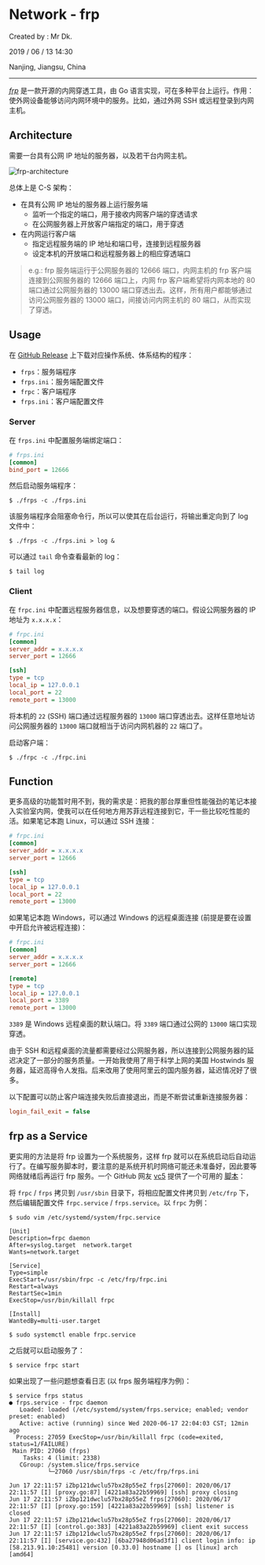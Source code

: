 # Network - frp

Created by : Mr Dk.

2019 / 06 / 13 14:30

Nanjing, Jiangsu, China

---

[*frp*](https://github.com/fatedier/frp) 是一款开源的内网穿透工具，由 Go 语言实现，可在多种平台上运行。作用：使外网设备能够访问内网环境中的服务。比如，通过外网 SSH 或远程登录到内网主机。

## Architecture

需要一台具有公网 IP 地址的服务器，以及若干台内网主机。

![frp-architecture](../img/frp-architecture.png)

总体上是 C-S 架构：

* 在具有公网 IP 地址的服务器上运行服务端
  * 监听一个指定的端口，用于接收内网客户端的穿透请求
  * 在公网服务器上开放客户端指定的端口，用于穿透
* 在内网运行客户端
  * 指定远程服务端的 IP 地址和端口号，连接到远程服务器
  * 设定本机的开放端口和远程服务器上的相应穿透端口

> e.g.: frp 服务端运行于公网服务器的 12666 端口，内网主机的 frp 客户端连接到公网服务器的 12666 端口上，内网 frp 客户端希望将内网本地的 80 端口通过公网服务器的 13000 端口穿透出去。这样，所有用户都能够通过访问公网服务器的 13000 端口，间接访问内网主机的 80 端口，从而实现了穿透。

## Usage

在 [GitHub Release](https://github.com/fatedier/frp/releases) 上下载对应操作系统、体系结构的程序：

* `frps`：服务端程序
* `frps.ini`：服务端配置文件
* `frpc`：客户端程序
* `frps.ini`：客户端配置文件

### Server

在 `frps.ini` 中配置服务端绑定端口：

```ini
# frps.ini
[common]
bind_port = 12666
```

然后启动服务端程序：

```console
$ ./frps -c ./frps.ini
```

该服务端程序会阻塞命令行，所以可以使其在后台运行，将输出重定向到了 log 文件中：

```console
$ ./frps -c ./frps.ini > log &
```

可以通过 `tail` 命令查看最新的 log：

```console
$ tail log
```

### Client

在 `frpc.ini` 中配置远程服务器信息，以及想要穿透的端口。假设公网服务器的 IP 地址为 `x.x.x.x`：

```ini
# frpc.ini
[common]
server_addr = x.x.x.x
server_port = 12666

[ssh]
type = tcp
local_ip = 127.0.0.1
local_port = 22
remote_port = 13000
```

将本机的 `22` (SSH) 端口通过远程服务器的 `13000` 端口穿透出去。这样任意地址访问公网服务器的 `13000` 端口就相当于访问内网机器的 `22` 端口了。

启动客户端：

```console
$ ./frpc -c ./frpc.ini
```

## Function

更多高级的功能暂时用不到，我的需求是：把我的那台厚重但性能强劲的笔记本接入实验室内网，使我可以在任何地方用苏菲远程连接到它，干一些比较吃性能的活。如果笔记本跑 Linux，可以通过 SSH 连接：

```ini
# frpc.ini
[common]
server_addr = x.x.x.x
server_port = 12666

[ssh]
type = tcp
local_ip = 127.0.0.1
local_port = 22
remote_port = 13000
```

如果笔记本跑 Windows，可以通过 Windows 的远程桌面连接 (前提是要在设置中开启允许被远程连接)：

```ini
# frpc.ini
[common]
server_addr = x.x.x.x
server_port = 12666

[remote]
type = tcp
local_ip = 127.0.0.1
local_port = 3389
remote_port = 13000
```

`3389` 是 Windows 远程桌面的默认端口。将 `3389` 端口通过公网的 `13000` 端口实现穿透。

由于 SSH 和远程桌面的流量都需要经过公网服务器，所以连接到公网服务器的延迟决定了一部分的服务质量。一开始我使用了用于科学上网的美国 Hostwinds 服务器，延迟高得令人发指。后来改用了使用阿里云的国内服务器，延迟情况好了很多。

以下配置可以防止客户端连接失败后直接退出，而是不断尝试重新连接服务器：

```ini
login_fail_exit = false
```

## frp as a Service

更实用的方法是将 frp 设置为一个系统服务，这样 frp 就可以在系统启动后自动运行了。在编写服务脚本时，要注意的是系统开机时网络可能还未准备好，因此要等网络就绪后再运行 frp 服务。一个 GitHub 网友 [vc5](https://github.com/vc5) 提供了一个可用的 [脚本](https://github.com/fatedier/frp/issues/176)：

将 `frpc` / `frps` 拷贝到 `/usr/sbin` 目录下，将相应配置文件拷贝到 `/etc/frp` 下，然后编辑配置文件 `frpc.service` / `frps.service`。以 `frpc` 为例：

```console
$ sudo vim /etc/systemd/system/frpc.service
```

```
[Unit]
Description=frpc daemon
After=syslog.target  network.target
Wants=network.target

[Service]
Type=simple
ExecStart=/usr/sbin/frpc -c /etc/frp/frpc.ini
Restart=always
RestartSec=1min
ExecStop=/usr/bin/killall frpc

[Install]
WantedBy=multi-user.target
```

```console
$ sudo systemctl enable frpc.service
```

之后就可以启动服务了：

```console
$ service frpc start
```

如果出现了一些问题想查看日志 (以 frps 服务端程序为例)：

```console
$ service frps status
● frps.service - frpc daemon
   Loaded: loaded (/etc/systemd/system/frps.service; enabled; vendor preset: enabled)
   Active: active (running) since Wed 2020-06-17 22:04:03 CST; 12min ago
  Process: 27059 ExecStop=/usr/bin/killall frpc (code=exited, status=1/FAILURE)
 Main PID: 27060 (frps)
    Tasks: 4 (limit: 2338)
   CGroup: /system.slice/frps.service
           └─27060 /usr/sbin/frps -c /etc/frp/frps.ini

Jun 17 22:11:57 iZbp121dwclu57bx28p55eZ frps[27060]: 2020/06/17 22:11:57 [I] [proxy.go:87] [4221a83a22b59969] [ssh] proxy closing
Jun 17 22:11:57 iZbp121dwclu57bx28p55eZ frps[27060]: 2020/06/17 22:11:57 [I] [proxy.go:159] [4221a83a22b59969] [ssh] listener is closed
Jun 17 22:11:57 iZbp121dwclu57bx28p55eZ frps[27060]: 2020/06/17 22:11:57 [I] [control.go:383] [4221a83a22b59969] client exit success
Jun 17 22:11:57 iZbp121dwclu57bx28p55eZ frps[27060]: 2020/06/17 22:11:57 [I] [service.go:432] [6ba27948d06ad3f1] client login info: ip [58.213.91.10:25481] version [0.33.0] hostname [] os [linux] arch [amd64]
```
